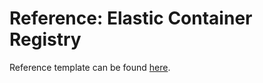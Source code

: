 # Reference: Elastic Container Registry

Reference template can be found [here](https://github.com/moovel/devops-cfn-reference-templates/tree/master/cloudformation-templates/ecr).
